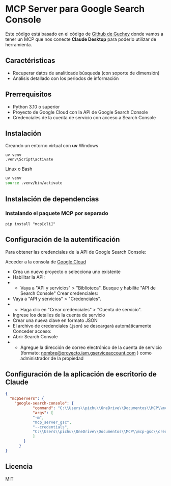 # MCP Server para Google Search Console

Este código está basado en el código de [Github de Guchey]('https://github.com/guchey/mcp-server-google-search-console') donde vamos a tener un MCP que nos conecte **Claude Desktop** para poderlo utilizar de herramienta.

## Caractéristicas
* Recuperar datos de analíticade búsqueda (con soporte de dimensión)
* Análisis detallado con los periodos de información

## Prerrequisitos
* Python 3.10 o superior
* Proyecto de Google Cloud con la API de Google Search Console
* Credenciales de la cuenta de servicio con acceso a Search Console

## Instalación
Creando un entorno virtual con **uv**
Windows
```shell
uv venv
.venv\Script\activate
```

Linux o Bash
```bash
uv venv
source .venv/bin/activate
```

## Instalación de dependencias 

### Instalando el paquete MCP por separado
```pip install "mcp[cli]"```

## Configuración de la autentificación

Para obtener las credenciales de la API de Google Search Console:

Acceder a la consola de [Google Cloud]('https://console.cloud.google.com/')
* Crea un nuevo proyecto o selecciona uno existente
* Habilitar la API:
* * Vaya a "API y servicios" > "Biblioteca".
Busque y habilite "API de Search Console"
Crear credenciales:
* Vaya a "API y servicios" > "Credenciales".
* * Haga clic en "Crear credenciales" > "Cuenta de servicio".
* Ingrese los detalles de la cuenta de servicio
* Crear una nueva clave en formato JSON
* El archivo de credenciales (.json) se descargará automáticamente
Conceder acceso:
* Abrir Search Console
* *  Agregue la dirección de correo electrónico de la cuenta de servicio (formato: nombre@proyecto.iam.gserviceaccount.com ) como administrador de la propiedad


## Configuración de la aplicación de escritorio de Claude
```json
{
  "mcpServers": {
    "google-search-console": {
            "command": "C:\\Users\\pichu\\OneDrive\\Documentos\\MCP\\mcp-gsc\\mcp-server-google-search-console\\.venv\\Scripts\\python.exe",
            "args": [
            "-m",
            "mcp_server_gsc",
            "--credentials",
            "C:\\Users\\pichu\\OneDrive\\Documentos\\MCP\\mcp-gsc\\credentials\\credentials.json"
            ]
        }
      }
}
```

## Licencia
MIT


